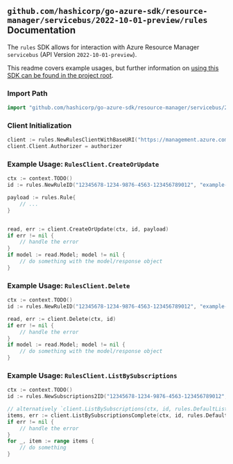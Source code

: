 
## `github.com/hashicorp/go-azure-sdk/resource-manager/servicebus/2022-10-01-preview/rules` Documentation

The `rules` SDK allows for interaction with Azure Resource Manager `servicebus` (API Version `2022-10-01-preview`).

This readme covers example usages, but further information on [using this SDK can be found in the project root](https://github.com/hashicorp/go-azure-sdk/tree/main/docs).

### Import Path

```go
import "github.com/hashicorp/go-azure-sdk/resource-manager/servicebus/2022-10-01-preview/rules"
```


### Client Initialization

```go
client := rules.NewRulesClientWithBaseURI("https://management.azure.com")
client.Client.Authorizer = authorizer
```


### Example Usage: `RulesClient.CreateOrUpdate`

```go
ctx := context.TODO()
id := rules.NewRuleID("12345678-1234-9876-4563-123456789012", "example-resource-group", "namespaceName", "topicName", "subscriptionName", "ruleName")

payload := rules.Rule{
	// ...
}


read, err := client.CreateOrUpdate(ctx, id, payload)
if err != nil {
	// handle the error
}
if model := read.Model; model != nil {
	// do something with the model/response object
}
```


### Example Usage: `RulesClient.Delete`

```go
ctx := context.TODO()
id := rules.NewRuleID("12345678-1234-9876-4563-123456789012", "example-resource-group", "namespaceName", "topicName", "subscriptionName", "ruleName")

read, err := client.Delete(ctx, id)
if err != nil {
	// handle the error
}
if model := read.Model; model != nil {
	// do something with the model/response object
}
```


### Example Usage: `RulesClient.ListBySubscriptions`

```go
ctx := context.TODO()
id := rules.NewSubscriptions2ID("12345678-1234-9876-4563-123456789012", "example-resource-group", "namespaceName", "topicName", "subscriptionName")

// alternatively `client.ListBySubscriptions(ctx, id, rules.DefaultListBySubscriptionsOperationOptions())` can be used to do batched pagination
items, err := client.ListBySubscriptionsComplete(ctx, id, rules.DefaultListBySubscriptionsOperationOptions())
if err != nil {
	// handle the error
}
for _, item := range items {
	// do something
}
```
